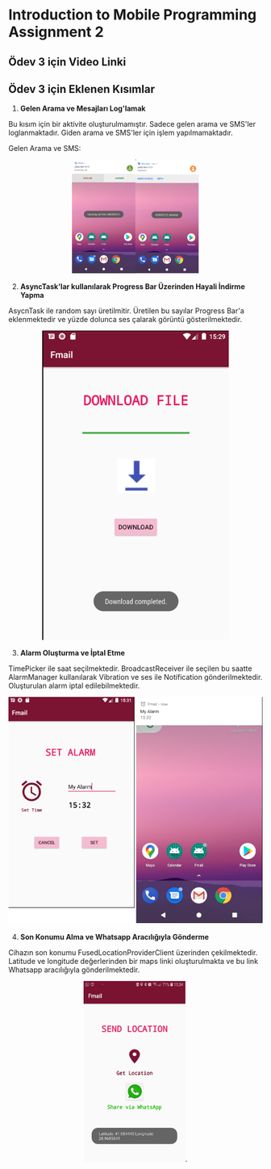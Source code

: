 # Introduction to Mobile Programming Assignment 2

## Ödev 3 için Video Linki

## Ödev 3 için Eklenen Kısımlar

1. **Gelen Arama ve Mesajları Log'lamak**

Bu kısım için bir aktivite oluşturulmamıştır. Sadece gelen arama ve SMS'ler loglanmaktadır. Giden arama ve SMS'ler için işlem yapılmamaktadır.

Gelen Arama ve SMS:
<p align="center">
  <img src="Screenshots/aramalar.png" width="50%">
</p>

2. **AsyncTask'lar kullanılarak Progress Bar Üzerinden Hayali İndirme Yapma**

AsycnTask ile random sayı üretilmitir. Üretilen bu sayılar Progress Bar'a eklenmektedir ve yüzde dolunca ses çalarak görüntü gösterilmektedir.

<p align="center">
  <img src="Screenshots/indirme.png">
</p>

3. **Alarm Oluşturma ve İptal Etme**

TimePicker ile saat seçilmektedir. BroadcastReceiver ile seçilen bu saatte AlarmManager kullanılarak Vibration ve ses ile Notification gönderilmektedir. Oluşturulan alarm iptal edilebilmektedir.

<p align="center">
  <img src="Screenshots/alarm.png">
</p>

4. **Son Konumu Alma ve Whatsapp Aracılığıyla Gönderme**

Cihazın son konumu FusedLocationProviderClient üzerinden çekilmektedir. Latitude ve longitude değerlerinden bir maps linki oluşturulmakta ve bu link Whatsapp aracılığıyla gönderilmektedir.

<p align="center">
<img src="Screenshots/location.jpg" width="40%">.
</p>



